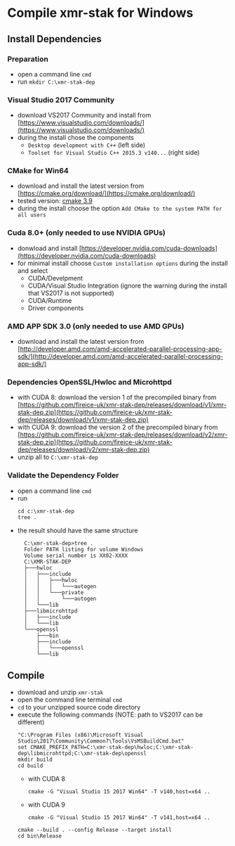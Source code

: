 # Compile **xmr-stak** for Windows

## Install Dependencies

### Preparation

- open a command line `cmd`
- run `mkdir C:\xmr-stak-dep`

### Visual Studio 2017 Community

- download VS2017 Community and install from [https://www.visualstudio.com/downloads/](https://www.visualstudio.com/downloads/)
- during the install chose the components
  - `Desktop development with C++` (left side)
  - `Toolset for Visual Studio C++ 2015.3 v140...` (right side)

### CMake for Win64

- download and install the latest version from [https://cmake.org/download/](https://cmake.org/download/)
- tested version: [cmake 3.9](https://cmake.org/files/v3.9/cmake-3.9.0-rc3-win64-x64.msi)
- during the install choose the option `Add CMake to the system PATH for all users`

### Cuda 8.0+ (only needed to use NVIDIA GPUs)

- donwload and install [https://developer.nvidia.com/cuda-downloads](https://developer.nvidia.com/cuda-downloads)
- for minimal install choose `Custom installation options` during the install and select
    - CUDA/Develpment
    - CUDA/Visual Studio Integration (ignore the warning during the install that VS2017 is not supported)
    - CUDA/Runtime
    - Driver components

### AMD APP SDK 3.0 (only needed to use AMD GPUs)

- download and install the latest version from [http://developer.amd.com/amd-accelerated-parallel-processing-app-sdk/](http://developer.amd.com/amd-accelerated-parallel-processing-app-sdk/)

### Dependencies OpenSSL/Hwloc and Microhttpd
- with CUDA 8: download the version 1 of the precompiled binary from [https://github.com/fireice-uk/xmr-stak-dep/releases/download/v1/xmr-stak-dep.zip](https://github.com/fireice-uk/xmr-stak-dep/releases/download/v1/xmr-stak-dep.zip)
- with CUDA 9: download the version 2 of the precompiled binary from [https://github.com/fireice-uk/xmr-stak-dep/releases/download/v2/xmr-stak-dep.zip](https://github.com/fireice-uk/xmr-stak-dep/releases/download/v2/xmr-stak-dep.zip)
- unzip all to `C:\xmr-stak-dep`

### Validate the Dependency Folder

- open a command line `cmd`
- run
   ```
   cd c:\xmr-stak-dep
   tree .
   ```
- the result should have the same structure
  ```
    C:\xmr-stak-dep>tree .
    Folder PATH listing for volume Windows
    Volume serial number is XX02-XXXX
    C:\XMR-STAK-DEP
    ├───hwloc
    │   ├───include
    │   │   ├───hwloc
    │   │   │   └───autogen
    │   │   └───private
    │   │       └───autogen
    │   └───lib
    ├───libmicrohttpd
    │   ├───include
    │   └───lib
    └───openssl
        ├───bin
        ├───include
        │   └───openssl
        └───lib
  ```

## Compile

- download and unzip `xmr-stak`
- open the command line terminal `cmd`
- `cd` to your unzipped source code directory
- execute the following commands (NOTE: path to VS2017 can be different)
  ```
  "C:\Program Files (x86)\Microsoft Visual Studio\2017\Community\Common7\Tools\VsMSBuildCmd.bat"
  set CMAKE_PREFIX_PATH=C:\xmr-stak-dep\hwloc;C:\xmr-stak-dep\libmicrohttpd;C:\xmr-stak-dep\openssl
  mkdir build
  cd build
  ```
  - with CUDA 8
    ```
    cmake -G "Visual Studio 15 2017 Win64" -T v140,host=x64 ..
    ```
  - with CUDA 9
    ```
    cmake -G "Visual Studio 15 2017 Win64" -T v141,host=x64 ..
    ```
  ```
  cmake --build . --config Release --target install
  cd bin\Release
  ```
